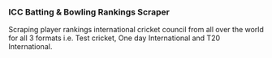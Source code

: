 ### ICC Batting & Bowling Rankings Scraper
Scraping player rankings international cricket council from all over the world for all 3 formats i.e. Test cricket, One day International and T20 International.
